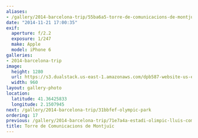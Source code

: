```yaml
---
aliases:
- /gallery/2014-barcelona-trip/55ba6a5-torre-de-comunicacions-de-montjuic.html
date: "2014-11-21 17:00:35"
exif:
  aperture: f/2.2
  exposure: 1/247
  make: Apple
  model: iPhone 6
galleries:
- 2014-barcelona-trip
image:
  height: 1280
  url: https://s3.dualstack.us-east-1.amazonaws.com/dpb587-website-us-east-1/asset/gallery/2014-barcelona-trip/55ba6a5-torre-de-comunicacions-de-montjuic~1280.jpg
  width: 960
layout: gallery-photo
location:
  latitude: 41.36425833
  longitude: 2.1507945
next: /gallery/2014-barcelona-trip/31bbfef-olympic-park
ordering: 17
previous: /gallery/2014-barcelona-trip/71e7a4a-estadi-olimpic-lluis-companys
title: Torre de Comunicacions de Montjuïc
---
```

